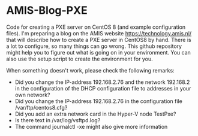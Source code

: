 # AMIS-Blog-PXE
Code for creating a PXE server on CentOS 8 (and example configuration files). I'm preparing a blog on the AMIS website https://technology.amis.nl/ that will describe how to create a PXE server in CentOS8 by hand. There is a lot to configure, so many things can go wrong. This github repository might help you to figure out what is going on in your environment. You can also use the setup script to create the environment for you. 

When something doesn't work, please check the following remarks:
- Did you change the IP-address 192.168.2.76 and the network 192.168.2 in the configuration of the DHCP configuration file to addresses in your own network? 
- Did you change the IP-address 192.168.2.76 in the configuration file /var/ftp/centos8.cfg? 
- Did you add an extra network card in the Hyper-V node TestPxe?
- Is there text in /var/log/vsftpd.log?
- The command journalctl -xe might also give more information

